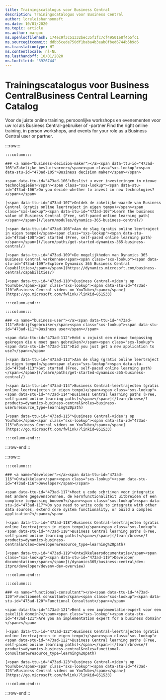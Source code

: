 ```yaml
---
title: Trainingscatalogus voor Business Central
description: Trainingscatalogus voor Business Central
author: loreleishannonmsft
ms.date: 10/01/2020
ms.topic: article
ms.author: margoc
ms.openlocfilehash: 174ec9f3c51332bec35f1fc7cf49501e8f4b5fc1
ms.sourcegitcommit: ddbb5cede750df1baba4b3eab8fbed6744b5b9d6
ms.translationtype: HT
ms.contentlocale: nl-NL
ms.lasthandoff: 10/01/2020
ms.locfileid: "3926744"
---
```

# <a name="business-central-learning-catalog"></a><span data-ttu-id="473ad-103">Trainingscatalogus voor Business Central</span><span class="sxs-lookup"><span data-stu-id="473ad-103">Business Central Learning Catalog</span></span>

<span data-ttu-id="473ad-104">Voor de juiste online training, persoonlijke workshops en evenementen voor uw rol als Business Central-gebruiker of -partner.</span><span class="sxs-lookup"><span data-stu-id="473ad-104">Find the right online training, in person workshops, and events for your role as a Business Central user or partner.</span></span>

:::row:::

    :::column:::

    ### <a name="business-decision-maker"></a><span data-ttu-id="473ad-105">Zakelijke besluitvormer</span><span class="sxs-lookup"><span data-stu-id="473ad-105">Business decision maker</span></span>

    <span data-ttu-id="473ad-106">Beslist u over investeringen in nieuwe technologieën?</span><span class="sxs-lookup"><span data-stu-id="473ad-106">Do you decide whether to invest in new technologies?</span></span> 

    [<span data-ttu-id="473ad-107">Ontdek de zakelijke waarde van Business Central (gratis online leertraject in eigen tempo)</span><span class="sxs-lookup"><span data-stu-id="473ad-107">Learn the business value of Business Central (Free, self-paced online learning path)</span></span>](/learn/modules/dynamics-365-business-central/)

    [<span data-ttu-id="473ad-108">Aan de slag (gratis online leertraject in eigen tempo)</span><span class="sxs-lookup"><span data-stu-id="473ad-108">Get started (Free, self-paced online learning path)</span></span>](/learn/paths/get-started-dynamics-365-business-central/)

    [<span data-ttu-id="473ad-109">De mogelijkheden van Dynamics 365 Business Central verkennen</span><span class="sxs-lookup"><span data-stu-id="473ad-109">Explore Dynamics 365 Business Central Capabilities</span></span>](https://dynamics.microsoft.com/business-central/capabilities/)

    [<span data-ttu-id="473ad-110">Business Central-video's op YouTube</span><span class="sxs-lookup"><span data-stu-id="473ad-110">Business Central videos on YouTube</span></span>](https://go.microsoft.com/fwlink/?linkid=851533)

    :::column-end:::

    :::column:::

    ### <a name="business-user"></a><span data-ttu-id="473ad-111">Bedrijfsgebruiker</span><span class="sxs-lookup"><span data-stu-id="473ad-111">Business user</span></span>

    <span data-ttu-id="473ad-112">Hebt u zojuist een nieuwe toepassing gekregen die u moet gaan gebruiken?</span><span class="sxs-lookup"><span data-stu-id="473ad-112">Did you just get a new application to use?</span></span> 

    [<span data-ttu-id="473ad-113">Aan de slag (gratis online leertraject in eigen tempo)</span><span class="sxs-lookup"><span data-stu-id="473ad-113">Get started (Free, self-paced online learning path)</span></span>](/learn/paths/get-started-dynamics-365-business-central/)

    [<span data-ttu-id="473ad-114">Business Central-leertrajecten (gratis online leertrajecten in eigen tempo)</span><span class="sxs-lookup"><span data-stu-id="473ad-114">Business Central learning paths (Free, self-paced online learning paths)</span></span>](/learn/browse/?products=dynamics-business-central&roles=business-user&resource_type=learning%20path)

    [<span data-ttu-id="473ad-115">Business Central-video's op YouTube</span><span class="sxs-lookup"><span data-stu-id="473ad-115">Business Central videos on YouTube</span></span>](https://go.microsoft.com/fwlink/?linkid=851533)

    :::column-end:::

:::row-end:::

:::row:::

    :::column:::

    ### <a name="developer"></a><span data-ttu-id="473ad-116">Ontwikkelaar</span><span class="sxs-lookup"><span data-stu-id="473ad-116">Developer</span></span>

    <span data-ttu-id="473ad-117">Moet u code schrijven voor integratie met andere gegevensbronnen, de kernfunctionaliteit uitbreiden of een complexe toepassing bouwen?</span><span class="sxs-lookup"><span data-stu-id="473ad-117">Do you need to write code to integrate with other data sources, extend core system functionality, or build a complex application?</span></span>

    [<span data-ttu-id="473ad-118">Business Central-leertrajecten (gratis online leertrajecten in eigen tempo)</span><span class="sxs-lookup"><span data-stu-id="473ad-118">Business Central learning paths (Free, self-paced online learning paths)</span></span>](/learn/browse/?products=dynamics-business-central&roles=developer&resource_type=learning%20path)

    [<span data-ttu-id="473ad-119">Ontwikkelaarsdocumentatie</span><span class="sxs-lookup"><span data-stu-id="473ad-119">Developer documentation</span></span>](/dynamics365/business-central/dev-itpro/developer/devenv-dev-overview)

    :::column-end:::

    :::column:::

    ### <a name="functional-consultant"></a><span data-ttu-id="473ad-120">Functioneel consultant</span><span class="sxs-lookup"><span data-stu-id="473ad-120">Functional Consultant</span></span>
    
    <span data-ttu-id="473ad-121">Bent u een implementatie-expert voor een zakelijk domein?</span><span class="sxs-lookup"><span data-stu-id="473ad-121">Are you an implementation expert for a business domain?</span></span> 

    [<span data-ttu-id="473ad-122">Business Central-leertrajecten (gratis online leertrajecten in eigen tempo)</span><span class="sxs-lookup"><span data-stu-id="473ad-122">Business Central learning paths (Free, self-paced online learning paths)</span></span>](/learn/browse/?products=dynamics-business-central&roles=functional-consultant&resource_type=learning%20path)

    [<span data-ttu-id="473ad-123">Business Central-video's op YouTube</span><span class="sxs-lookup"><span data-stu-id="473ad-123">Business Central videos on YouTube</span></span>](https://go.microsoft.com/fwlink/?linkid=851533)

    :::column-end:::

:::row-end:::
